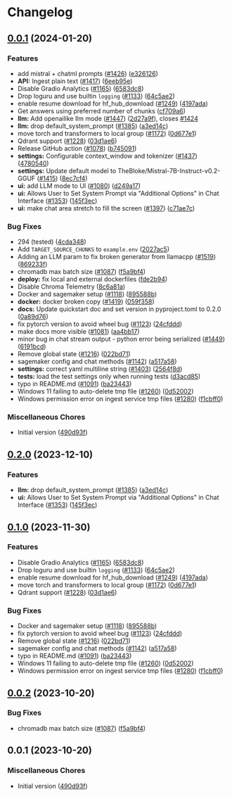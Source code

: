 # Changelog

## [0.0.1](https://github.com/biznach/docuchat/compare/v0.2.0...v0.0.1) (2024-01-20)


### Features

* add mistral + chatml prompts ([#1426](https://github.com/biznach/docuchat/issues/1426)) ([e326126](https://github.com/biznach/docuchat/commit/e326126d0d4cd7e46a79f080c442c86f6dd4d24b))
* **API:** Ingest plain text ([#1417](https://github.com/biznach/docuchat/issues/1417)) ([6eeb95e](https://github.com/biznach/docuchat/commit/6eeb95ec7f17a618aaa47f5034ee5bccae02b667))
* Disable Gradio Analytics ([#1165](https://github.com/biznach/docuchat/issues/1165)) ([6583dc8](https://github.com/biznach/docuchat/commit/6583dc84c082773443fc3973b1cdf8095fa3fec3))
* Drop loguru and use builtin `logging` ([#1133](https://github.com/biznach/docuchat/issues/1133)) ([64c5ae2](https://github.com/biznach/docuchat/commit/64c5ae214a9520151c9c2d52ece535867d799367))
* enable resume download for hf_hub_download ([#1249](https://github.com/biznach/docuchat/issues/1249)) ([4197ada](https://github.com/biznach/docuchat/commit/4197ada6267c822f32c1d7ba2be6e7ce145a3404))
* Get answers using preferred number of chunks ([cf709a6](https://github.com/biznach/docuchat/commit/cf709a6b7a951fc333ef5a089b24179ca660469b))
* **llm:** Add openailike llm mode ([#1447](https://github.com/biznach/docuchat/issues/1447)) ([2d27a9f](https://github.com/biznach/docuchat/commit/2d27a9f956d672cb1fe715cf0acdd35c37f378a5)), closes [#1424](https://github.com/biznach/docuchat/issues/1424)
* **llm:** drop default_system_prompt ([#1385](https://github.com/biznach/docuchat/issues/1385)) ([a3ed14c](https://github.com/biznach/docuchat/commit/a3ed14c58f77351dbd5f8f2d7868d1642a44f017))
* move torch and transformers to local group ([#1172](https://github.com/biznach/docuchat/issues/1172)) ([0d677e1](https://github.com/biznach/docuchat/commit/0d677e10b970aec222ec04837d0f08f1631b6d4a))
* Qdrant support ([#1228](https://github.com/biznach/docuchat/issues/1228)) ([03d1ae6](https://github.com/biznach/docuchat/commit/03d1ae6d70dffdd2411f0d4e92f65080fff5a6e2))
* Release GitHub action ([#1078](https://github.com/biznach/docuchat/issues/1078)) ([b745091](https://github.com/biznach/docuchat/commit/b7450911b25b0b70528fd4b620cffb90766e3448))
* **settings:** Configurable context_window and tokenizer ([#1437](https://github.com/biznach/docuchat/issues/1437)) ([4780540](https://github.com/biznach/docuchat/commit/47805408703c23f0fd5cab52338142c1886b450b))
* **settings:** Update default model to TheBloke/Mistral-7B-Instruct-v0.2-GGUF ([#1415](https://github.com/biznach/docuchat/issues/1415)) ([8ec7cf4](https://github.com/biznach/docuchat/commit/8ec7cf49f40701a4f2156c48eb2fad9fe6220629))
* **ui:** add LLM mode to UI ([#1080](https://github.com/biznach/docuchat/issues/1080)) ([d249a17](https://github.com/biznach/docuchat/commit/d249a17c330abd122e4988d35d94bcc2df980700))
* **ui:** Allows User to Set System Prompt via "Additional Options" in Chat Interface ([#1353](https://github.com/biznach/docuchat/issues/1353)) ([145f3ec](https://github.com/biznach/docuchat/commit/145f3ec9f41c4def5abf4065a06fb0786e2d992a))
* **ui:** make chat area stretch to fill the screen ([#1397](https://github.com/biznach/docuchat/issues/1397)) ([c71ae7c](https://github.com/biznach/docuchat/commit/c71ae7cee92463bbc5ea9c434eab9f99166e1363))


### Bug Fixes

* 294 (tested) ([4cda348](https://github.com/biznach/docuchat/commit/4cda348cf87f56ff237e376b03732b1b47a99215))
* Add `TARGET_SOURCE_CHUNKS` to `example.env` ([2027ac5](https://github.com/biznach/docuchat/commit/2027ac563b6606199563632191b65f5105af8ebe))
* Adding an LLM param to fix broken generator from llamacpp ([#1519](https://github.com/biznach/docuchat/issues/1519)) ([869233f](https://github.com/biznach/docuchat/commit/869233f0e4f03dc23e5fae43cf7cb55350afdee9))
* chromadb max batch size ([#1087](https://github.com/biznach/docuchat/issues/1087)) ([f5a9bf4](https://github.com/biznach/docuchat/commit/f5a9bf4e374b2d4c76438cf8a97cccf222ec8e6f))
* **deploy:** fix local and external dockerfiles ([fde2b94](https://github.com/biznach/docuchat/commit/fde2b942bc03688701ed563be6d7d597c75e4e4e))
* Disable Chroma Telemetry ([8c6a81a](https://github.com/biznach/docuchat/commit/8c6a81a07fc9c800d53f62a33f5ae3b5247a22a6))
* Docker and sagemaker setup ([#1118](https://github.com/biznach/docuchat/issues/1118)) ([895588b](https://github.com/biznach/docuchat/commit/895588b82a06c2bc71a9e22fb840c7f6442a3b5b))
* **docker:** docker broken copy ([#1419](https://github.com/biznach/docuchat/issues/1419)) ([059f358](https://github.com/biznach/docuchat/commit/059f35840adbc3fb93d847d6decf6da32d08670c))
* **docs:** Update quickstart doc and set version in pyproject.toml to 0.2.0 ([0a89d76](https://github.com/biznach/docuchat/commit/0a89d76cc5ed4371ffe8068858f23dfbb5e8cc37))
* fix pytorch version to avoid wheel bug ([#1123](https://github.com/biznach/docuchat/issues/1123)) ([24cfddd](https://github.com/biznach/docuchat/commit/24cfddd60f74aadd2dade4c63f6012a2489938a1))
* make docs more visible ([#1081](https://github.com/biznach/docuchat/issues/1081)) ([aa4bb17](https://github.com/biznach/docuchat/commit/aa4bb17a2e6a797b450fa11a45e0b0528b8efecf))
* minor bug in chat stream output - python error being serialized ([#1449](https://github.com/biznach/docuchat/issues/1449)) ([6191bcd](https://github.com/biznach/docuchat/commit/6191bcdbd6e92b6f4d5995967dc196c9348c5954))
* Remove global state ([#1216](https://github.com/biznach/docuchat/issues/1216)) ([022bd71](https://github.com/biznach/docuchat/commit/022bd718e3dfc197027b1e24fb97e5525b186db4))
* sagemaker config and chat methods ([#1142](https://github.com/biznach/docuchat/issues/1142)) ([a517a58](https://github.com/biznach/docuchat/commit/a517a588c4927aa5c5c2a93e4f82a58f0599d251))
* **settings:** correct yaml multiline string ([#1403](https://github.com/biznach/docuchat/issues/1403)) ([2564f8d](https://github.com/biznach/docuchat/commit/2564f8d2bb8c4332a6a0ab6d722a2ac15006b85f))
* **tests:** load the test settings only when running tests ([d3acd85](https://github.com/biznach/docuchat/commit/d3acd85fe34030f8cfd7daf50b30c534087bdf2b))
* typo in README.md ([#1091](https://github.com/biznach/docuchat/issues/1091)) ([ba23443](https://github.com/biznach/docuchat/commit/ba23443a70d323cd4f9a242b33fd9dce1bacd2db))
* Windows 11 failing to auto-delete tmp file ([#1260](https://github.com/biznach/docuchat/issues/1260)) ([0d52002](https://github.com/biznach/docuchat/commit/0d520026a3d5b08a9b8487be992d3095b21e710c))
* Windows permission error on ingest service tmp files ([#1280](https://github.com/biznach/docuchat/issues/1280)) ([f1cbff0](https://github.com/biznach/docuchat/commit/f1cbff0fb7059432d9e71473cbdd039032dab60d))


### Miscellaneous Chores

* Initial version ([490d93f](https://github.com/biznach/docuchat/commit/490d93fdc1977443c92f6c42e57a1c585aa59430))

## [0.2.0](https://github.com/imartinez/privateGPT/compare/v0.1.0...v0.2.0) (2023-12-10)


### Features

* **llm:** drop default_system_prompt ([#1385](https://github.com/imartinez/privateGPT/issues/1385)) ([a3ed14c](https://github.com/imartinez/privateGPT/commit/a3ed14c58f77351dbd5f8f2d7868d1642a44f017))
* **ui:** Allows User to Set System Prompt via "Additional Options" in Chat Interface ([#1353](https://github.com/imartinez/privateGPT/issues/1353)) ([145f3ec](https://github.com/imartinez/privateGPT/commit/145f3ec9f41c4def5abf4065a06fb0786e2d992a))

## [0.1.0](https://github.com/imartinez/privateGPT/compare/v0.0.2...v0.1.0) (2023-11-30)


### Features

* Disable Gradio Analytics ([#1165](https://github.com/imartinez/privateGPT/issues/1165)) ([6583dc8](https://github.com/imartinez/privateGPT/commit/6583dc84c082773443fc3973b1cdf8095fa3fec3))
* Drop loguru and use builtin `logging` ([#1133](https://github.com/imartinez/privateGPT/issues/1133)) ([64c5ae2](https://github.com/imartinez/privateGPT/commit/64c5ae214a9520151c9c2d52ece535867d799367))
* enable resume download for hf_hub_download ([#1249](https://github.com/imartinez/privateGPT/issues/1249)) ([4197ada](https://github.com/imartinez/privateGPT/commit/4197ada6267c822f32c1d7ba2be6e7ce145a3404))
* move torch and transformers to local group ([#1172](https://github.com/imartinez/privateGPT/issues/1172)) ([0d677e1](https://github.com/imartinez/privateGPT/commit/0d677e10b970aec222ec04837d0f08f1631b6d4a))
* Qdrant support ([#1228](https://github.com/imartinez/privateGPT/issues/1228)) ([03d1ae6](https://github.com/imartinez/privateGPT/commit/03d1ae6d70dffdd2411f0d4e92f65080fff5a6e2))


### Bug Fixes

* Docker and sagemaker setup ([#1118](https://github.com/imartinez/privateGPT/issues/1118)) ([895588b](https://github.com/imartinez/privateGPT/commit/895588b82a06c2bc71a9e22fb840c7f6442a3b5b))
* fix pytorch version to avoid wheel bug ([#1123](https://github.com/imartinez/privateGPT/issues/1123)) ([24cfddd](https://github.com/imartinez/privateGPT/commit/24cfddd60f74aadd2dade4c63f6012a2489938a1))
* Remove global state ([#1216](https://github.com/imartinez/privateGPT/issues/1216)) ([022bd71](https://github.com/imartinez/privateGPT/commit/022bd718e3dfc197027b1e24fb97e5525b186db4))
* sagemaker config and chat methods ([#1142](https://github.com/imartinez/privateGPT/issues/1142)) ([a517a58](https://github.com/imartinez/privateGPT/commit/a517a588c4927aa5c5c2a93e4f82a58f0599d251))
* typo in README.md ([#1091](https://github.com/imartinez/privateGPT/issues/1091)) ([ba23443](https://github.com/imartinez/privateGPT/commit/ba23443a70d323cd4f9a242b33fd9dce1bacd2db))
* Windows 11 failing to auto-delete tmp file ([#1260](https://github.com/imartinez/privateGPT/issues/1260)) ([0d52002](https://github.com/imartinez/privateGPT/commit/0d520026a3d5b08a9b8487be992d3095b21e710c))
* Windows permission error on ingest service tmp files ([#1280](https://github.com/imartinez/privateGPT/issues/1280)) ([f1cbff0](https://github.com/imartinez/privateGPT/commit/f1cbff0fb7059432d9e71473cbdd039032dab60d))

## [0.0.2](https://github.com/imartinez/privateGPT/compare/v0.0.1...v0.0.2) (2023-10-20)


### Bug Fixes

* chromadb max batch size ([#1087](https://github.com/imartinez/privateGPT/issues/1087)) ([f5a9bf4](https://github.com/imartinez/privateGPT/commit/f5a9bf4e374b2d4c76438cf8a97cccf222ec8e6f))

## 0.0.1 (2023-10-20)

### Miscellaneous Chores

* Initial version ([490d93f](https://github.com/imartinez/privateGPT/commit/490d93fdc1977443c92f6c42e57a1c585aa59430))
